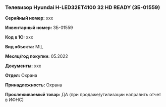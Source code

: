 ### Телевизор Hyundai H-LED32ET4100 32 HD READY (ЗБ-01559) </br>

**Серийный номер:** xxx </br>

**Инвентарный номер:** ЗБ-01559 </br>

**Код в 1С:** xxx </br> 

**Вид объекта:** МЦ

**Месяц/год покупки:** 05.2022 </br>

**Документы:** xxx  </br>

**Отдел:** Охрана </br>

**Принадлежность:** Охрана</br>

**Прослеживаемый товар:** ДА (при продаже/утилизации направить отчет в ИФНС)

